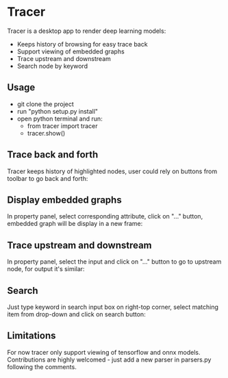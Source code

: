 # Tracer
Tracer is a desktop app to render deep learning models:

- Keeps history of browsing for easy trace back
- Support viewing of embedded graphs 
- Trace upstream and downstream
- Search node by keyword

## Usage

- git clone the project
- run "python setup.py install"
- open python terminal and run:
    - from tracer import tracer
    - tracer.show()


## Trace back and forth
Tracer keeps history of highlighted nodes, user could rely on buttons from toolbar to go back and forth:

## Display embedded graphs
In property panel, select corresponding attribute, click on "..." button, embedded graph will be display in a new frame:

## Trace upstream and downstream
In property panel, select the input and click on "..." button to go to upstream node, for output it's similar:

## Search
Just type keyword in search input box on right-top corner, select matching item from drop-down and click on search button:

## Limitations
For now tracer only support viewing of tensorflow and onnx models. Contributions are highly welcomed - just add a new parser in parsers.py following the comments.
